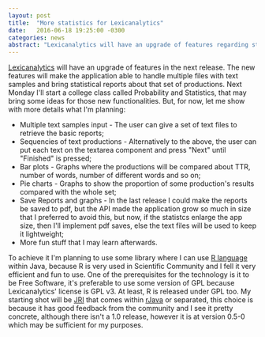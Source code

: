 ```yaml
---
layout: post
title:  "More statistics for Lexicanalytics"
date:   2016-06-18 19:25:00 -0300
categories: news
abstract: "Lexicanalytics will have an upgrade of features regarding statistical measurement and multiple text productions support for a broader report functionality. It will bring the application's analytics nature a step further. Lexicanalytics will provides more use for researchers with graphs, save reports and so on. Technically, I'm planning to use R language within Java using JRI."
---
```

[Lexicanalytics](https://github.com/glauberrleite/lexicanalytics) will have an upgrade of features in the next release. The new features will make the application able to handle multiple files with text samples and bring statistical reports about that set of productions. Next Monday I'll start a college class called Probability and Statistics, that may bring some ideas for those new functionalities. But, for now, let me show with more details what I'm planning:


* Multiple text samples input - The user can give a set of text files to retrieve the basic reports;
* Sequencies of text productions - Alternatively to the above, the user can put each text on the textarea component and press "Next" until "Finished" is pressed;
* Bar plots - Graphs where the productions will be compared about TTR, number of words, number of different words and so on;
* Pie charts - Graphs to show the proportion of some production's results compared with the whole set;
* Save Reports and graphs - In the last release I could make the reports be saved to pdf, but the API made the application grow so much in size that I preferred to avoid this, but now, if the statistcs enlarge the app size, then I'll implement pdf saves, else the text files will be used to keep it lightweight;
* More fun stuff that I may learn afterwards.


To achieve it I'm planning to use some library where I can use [R language](https://www.r-project.org/) within Java, because R is very used in Scientific Community and I fell it very efficient and fun to use. One of the prerequisites for the technology is it to be Free Software, it's preferable to use some version of GPL because Lexicanalytics' license is GPL v3. At least, R is released under GPL too. My starting shot will be [JRI](https://rforge.net/JRI/) that comes within [rJava](https://rforge.net/rJava/) or separated, this choice is because it has good feedback from the community and I see it pretty concrete, although there isn't a 1.0 release, however it is at version 0.5-0 which may be sufficient for my purposes.
